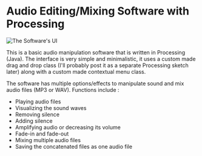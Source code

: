 # Audio Editing/Mixing Software with Processing

![The Software's UI](http://gharbi.me/images/11124222_10201236571113662_8836829473154978164_o.jpg)

This is a basic audio manipulation software that is written in Processing (Java). The interface is very simple and minimalistic, it uses a custom made drag and drop class (I'll probably post it as a separate Processing sketch later) along with a custom made contextual menu class.

The software has multiple options/effects to manipulate sound and mix audio files (MP3 or WAV). Functions include :
- Playing audio files
- Visualizing the sound waves
- Removing silence
- Adding silence
- Amplifying audio or decreasing its volume
- Fade-in and fade-out
- Mixing multiple audio files
- Saving the concatenated files as one audio file